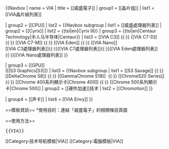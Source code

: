 {{Navbox
| name  = VIA
| title = [[威盛電子]]
| group1 = [[晶片组]]
| list1  = [[VIA晶片組列表]]

| group2 = [[CPU]]
| list2  = {{Navbox subgroup
| list1 = [[威盛處理器列表]]
| group2 = [[Cyrix]]
| list2 = {{tsl|en|Cyrix III}}
| group3 = {{tsl|en|Centaur Technology|半人马半导体|Centaur}}
| list3 = [[VIA C3]] {{·}} [[VIA C7-D]] {{·}} [[VIA C7-M]] {{·}} [[VIA Eden]] {{·}} [[VIA Nano]] <br>
[[VIA C3處理器列表]]{{·}}[[VIA C7處理器列表]]{{·}}[[VIA Eden處理器列表]]{{·}}[[VIA Nano處理器列表]]
}}

| group3 = [[GPU]] <br> ([[S3 Graphics|S3]])
| list3  = {{Navbox subgroup
| list1 = [[S3 Savage]] {{·}} [[DeltaChrome S8]] {{·}} [[GammaChrome S18]]  {{·}} [[ChromeS20 Series]] {{·}} [[Chrome 400系列顯示卡|Chrome 400]] {{·}} [[Chrome 500系列顯示卡|Chrome 500]]
| group2 = [[硬件加速]]技术
| list2 = [[Chromotion]]
}}

| group4 = [[声卡]]
| list4  = [[VIA Envy]]
}}<noinclude>

==模板資訊==
*使用目的：連結「威盛電子」的相關條目頁面

==使用方法==
<pre>{{VIA}}</pre>

[[Category:技术导航模板|VIA]]
[[Category:電腦模板|VIA]]
</noinclude>